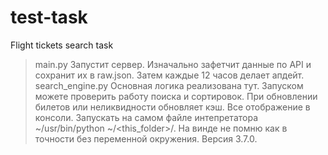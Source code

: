 # test-task
Flight tickets search task

>main.py Запустит сервер. Изначально зафетчит данные по API и сохранит их в raw.json. Затем каждые 12 часов делает апдейт.
>search_engine.py Основная логика реализована тут. Запуском можете проверить работу поиска и сортировок. 
                  При обновлении билетов или неликвидности обновляет кэш. Все отображение в консоли.
Запускать на самом файле интепретатора ~/usr/bin/python<version> ~/<this_folder>/. На винде не помню как в точности без переменной окружения. Версия 3.7.0.
